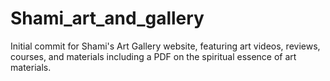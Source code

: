 # Shami_art_and_gallery
Initial commit for Shami's Art Gallery website, featuring art videos, reviews, courses, and materials including a PDF on the spiritual essence of art materials. 
